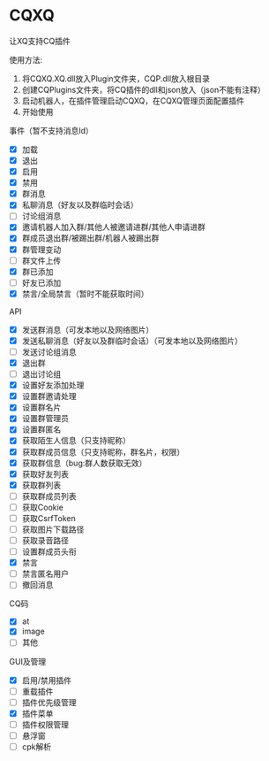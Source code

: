 # CQXQ
让XQ支持CQ插件

使用方法:
1. 将CQXQ.XQ.dll放入Plugin文件夹，CQP.dll放入根目录
2. 创建CQPlugins文件夹，将CQ插件的dll和json放入（json不能有注释）
3. 启动机器人，在插件管理启动CQXQ，在CQXQ管理页面配置插件
4. 开始使用

事件（暂不支持消息Id）
- [x] 加载
- [x] 退出
- [x] 启用
- [x] 禁用
- [x] 群消息
- [x] 私聊消息（好友以及群临时会话）
- [ ] 讨论组消息
- [x] 邀请机器人加入群/其他人被邀请进群/其他人申请进群
- [x] 群成员退出群/被踢出群/机器人被踢出群
- [x] 群管理变动
- [ ] 群文件上传
- [x] 群已添加
- [ ] 好友已添加
- [x] 禁言/全局禁言（暂时不能获取时间）

API
- [x] 发送群消息（可发本地以及网络图片）
- [x] 发送私聊消息（好友以及群临时会话）（可发本地以及网络图片）
- [ ] 发送讨论组消息
- [x] 退出群
- [ ] 退出讨论组
- [x] 设置好友添加处理
- [x] 设置群邀请处理
- [x] 设置群名片
- [x] 设置群管理员
- [x] 设置群匿名
- [x] 获取陌生人信息（只支持昵称）
- [x] 获取群成员信息（只支持昵称，群名片，权限）
- [x] 获取群信息（bug:群人数获取无效）
- [x] 获取好友列表
- [x] 获取群列表
- [ ] 获取群成员列表
- [ ] 获取Cookie
- [ ] 获取CsrfToken
- [ ] 获取图片下载路径
- [ ] 获取录音路径
- [ ] 设置群成员头衔
- [x] 禁言
- [ ] 禁言匿名用户
- [ ] 撤回消息

CQ码
- [x] at
- [x] image
- [ ] 其他

GUI及管理
- [x] 启用/禁用插件
- [ ] 重载插件
- [ ] 插件优先级管理
- [x] 插件菜单
- [ ] 插件权限管理
- [ ] 悬浮窗
- [ ] cpk解析
